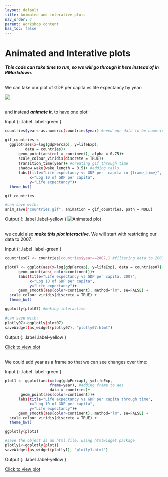 ```yaml
---
layout: default
title: Animated and interative plots
nav_order: 7
parent: Workshop content
has_toc: false
---
```


# Animated and Interative plots
***This code can take time to run, so we will go through it here instead of in RMarkdown.***
<br/><br/>

We can take our plot of GDP per capita vs life expectancy by year:

![](/regplot.png)
<br/><br/>

and instead ***animate it***, to have one plot:

Input
{: .label .label-green }
```sh
countries$year<-as.numeric(countries$year) #need our data to be numeric instead of categorical for this

gif_countries <-
  ggplot(aes(x=log(gdpPercap), y=lifeExp),
         data = countries)+
      geom_point(aes(col = continent), alpha = 0.75)+
      scale_colour_viridis(discrete = TRUE)+
      transition_time(year)+ #creating gif through time
      shadow_wake(wake_length = 0.5)+ #adding tails
      labs(title="Life expectancy vs GDP per  capita in {frame_time}",
           x="Log 10 of GDP per capita",
           y="Life expectancy")+
  theme_bw()

gif_countries

#can save with:
anim_save("countries.gif", animation = gif_countries, path = NULL)
```

Output
{: .label .label-yellow }
![Animated plot](/countries.gif)
<br/><br/>

we could also ***make this plot interactive***. We will start with restricting our data to 2007.

Input
{: .label .label-green }
```sh
countries07 <- countries[countries$year==2007,] #filtering data to 2007

plot07 <- ggplot(aes(x=log(gdpPercap), y=lifeExp), data = countries07)+
      geom_point(aes( color=continent))+
      labs(title="Life expectancy vs GDP per capita, 2007",
           x="Log 10 of GDP per capita",
           y="Life expectancy")+
      geom_smooth(aes(color=continent), method="lm", se=FALSE) +
  scale_colour_viridis(discrete = TRUE) +
  theme_bw()

ggplotly(plot07) #making interactive

#can save with:
plotly07<-ggplotly(plot07)
saveWidget(as_widget(plotly07), "plotly07.html")
```

Output
{: .label .label-yellow }

[Click to view plot](/plotly07.html)
<br/><br/>

We could add year as a frame so that we can see changes over time:

Input
{: .label .label-green }
```sh
plot1 <- ggplot(aes(x=log(gdpPercap), y=lifeExp,
                    frame=year), #adding frame to aes
                    data = countries)+
       geom_point(aes(color=continent))+
      labs(title="Life expectancy vs GDP per capita through time",
           x="Log 10 of GDP per capita",
           y="Life expectancy")+
      geom_smooth(aes(color=continent), method="lm", se=FALSE) +
  scale_colour_viridis(discrete = TRUE) +
  theme_bw()

ggplotly(plot1)

#save the object as an html file, using htmlwidget package
plotly1<-ggplotly(plot1)
saveWidget(as_widget(plotly1), "plotly1.html")
```
Output
{: .label .label-yellow }

[Click to view plot](/plotly1.html)
<br/><br/>

